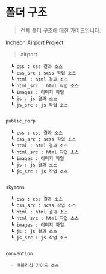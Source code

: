 # 폴더 구조

> 전체 폴더 구조에 대한 가이드입니다.

Incheon Airport Project

> airport

      ┗ css : css 결과 소스
      ┗ css_src : scss 작업 소스
      ┗ html : html 결과 소스
      ┗ html_src : html 작업 소스
      ┗ images : 이미지 파일
      ┗ js : js 결과 소스
      ┗ js_src : js 작업 소스
      
           
    public_corp

      ┗ css : css 결과 소스
      ┗ css_src : scss 작업 소스
      ┗ html : html 결과 소스
      ┗ html_src : html 작업 소스
      ┗ images : 이미지 파일
      ┗ js : js 결과 소스
      ┗ js_src : js 작업 소스
      
           
    skymons

      ┗ css : css 결과 소스
      ┗ css_src : scss 작업 소스
      ┗ html : html 결과 소스
      ┗ html_src : html 작업 소스
      ┗ images : 이미지 파일
      ┗ js : js 결과 소스
      ┗ js_src : js 작업 소스
      
           
    convention
    
      - 퍼블리싱 가이드 소스
